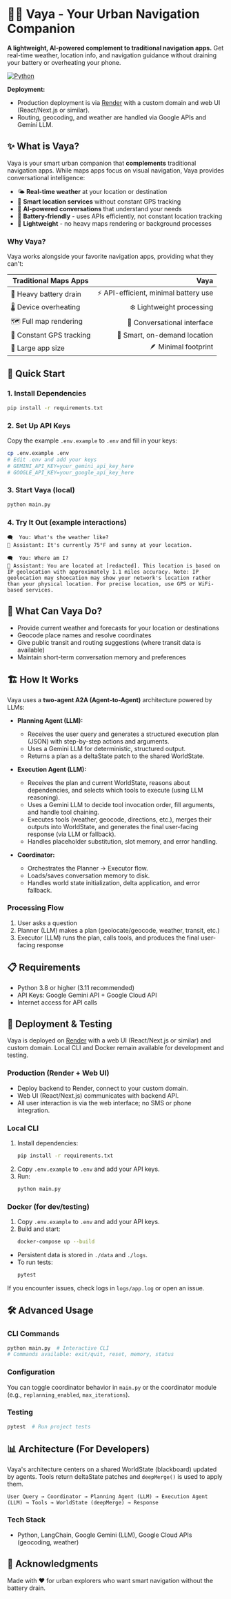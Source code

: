 
# 🚶‍♀️ Vaya - Your Urban Navigation Companion

**A lightweight, AI-powered complement to traditional navigation apps.** Get real-time weather, location info, and navigation guidance without draining your battery or overheating your phone.

[![Python](https://img.shields.io/badge/Python-3.8+-blue.svg)](https://www.python.org/)

**Deployment:**
- Production deployment is via [Render](https://render.com/) with a custom domain and web UI (React/Next.js or similar).
- Routing, geocoding, and weather are handled via Google APIs and Gemini LLM.


## ✨ What is Vaya?

Vaya is your smart urban companion that **complements** traditional navigation apps. While maps apps focus on visual navigation, Vaya provides conversational intelligence:

- 🌤️ **Real-time weather** at your location or destination
- 📍 **Smart location services** without constant GPS tracking
- 🧠 **AI-powered conversations** that understand your needs
- 🔋 **Battery-friendly** - uses APIs efficiently, not constant location tracking
- 📱 **Lightweight** - no heavy maps rendering or background processes

### Why Vaya?

Vaya works alongside your favorite navigation apps, providing what they can't:

| Traditional Maps Apps | Vaya |
|----------------------|------:|
| 🔋 Heavy battery drain | ⚡ API-efficient, minimal battery use |
| 🌡️ Device overheating | ❄️ Lightweight processing |
| 🗺️ Full map rendering | 💬 Conversational interface |
| 📍 Constant GPS tracking | 🎯 Smart, on-demand location |
| 💾 Large app size | 🪶 Minimal footprint |

## 🚀 Quick Start

### 1. Install Dependencies

```bash
pip install -r requirements.txt
```

### 2. Set Up API Keys

Copy the example `.env.example` to `.env` and fill in your keys:

```bash
cp .env.example .env
# Edit .env and add your keys
# GEMINI_API_KEY=your_gemini_api_key_here
# GOOGLE_API_KEY=your_google_api_key_here
```

### 3. Start Vaya (local)

```bash
python main.py
```

### 4. Try It Out (example interactions)

```
🗨️  You: What's the weather like?
🤖 Assistant: It's currently 75°F and sunny at your location.

🗨️  You: Where am I?
🤖 Assistant: You are located at [redacted]. This location is based on IP geolocation with approximately 1.1 miles accuracy. Note: IP geolocation may shoocation may show your network's location rather than your physical location. For precise location, use GPS or WiFi-based services.
```

## 💬 What Can Vaya Do?

- Provide current weather and forecasts for your location or destinations
- Geocode place names and resolve coordinates
- Give public transit and routing suggestions (where transit data is available)
- Maintain short-term conversation memory and preferences

## 🏗️ How It Works


Vaya uses a **two-agent A2A (Agent-to-Agent)** architecture powered by LLMs:

- **Planning Agent (LLM):**
	- Receives the user query and generates a structured execution plan (JSON) with step-by-step actions and arguments.
	- Uses a Gemini LLM for deterministic, structured output.
	- Returns a plan as a deltaState patch to the shared WorldState.

- **Execution Agent (LLM):**
	- Receives the plan and current WorldState, reasons about dependencies, and selects which tools to execute (using LLM reasoning).
	- Uses a Gemini LLM to decide tool invocation order, fill arguments, and handle tool chaining.
	- Executes tools (weather, geocode, directions, etc.), merges their outputs into WorldState, and generates the final user-facing response (via LLM or fallback).
	- Handles placeholder substitution, slot memory, and error handling.

- **Coordinator:**
	- Orchestrates the Planner → Executor flow.
	- Loads/saves conversation memory to disk.
	- Handles world state initialization, delta application, and error fallback.

### Processing Flow
1. User asks a question
2. Planner (LLM) makes a plan (geolocate/geocode, weather, transit, etc.)
3. Executor (LLM) runs the plan, calls tools, and produces the final user-facing response

## 📋 Requirements

- Python 3.8 or higher (3.11 recommended)
- API Keys: Google Gemini API + Google Cloud API
- Internet access for API calls


## 🏁 Deployment & Testing

Vaya is deployed on [Render](https://render.com/) with a web UI (React/Next.js or similar) and custom domain. Local CLI and Docker remain available for development and testing.

### Production (Render + Web UI)
- Deploy backend to Render, connect to your custom domain.
- Web UI (React/Next.js) communicates with backend API.
- All user interaction is via the web interface; no SMS or phone integration.

### Local CLI
1. Install dependencies:
   ```bash
   pip install -r requirements.txt
   ```
2. Copy `.env.example` to `.env` and add your API keys.
3. Run:
   ```bash
   python main.py
   ```

### Docker (for dev/testing)
1. Copy `.env.example` to `.env` and add your API keys.
2. Build and start:
   ```bash
   docker-compose up --build
   ```

- Persistent data is stored in `./data` and `./logs`.
- To run tests:
   ```bash
   pytest
   ```

If you encounter issues, check logs in `logs/app.log` or open an issue.

## 🛠️ Advanced Usage

### CLI Commands

```bash
python main.py  # Interactive CLI
# Commands available: exit/quit, reset, memory, status
```

### Configuration

You can toggle coordinator behavior in `main.py` or the coordinator module (e.g., `replanning_enabled`, `max_iterations`).

### Testing

```bash
pytest  # Run project tests
```

<!-- Troubleshooting removed to keep README concise. See the project's README or docs for troubleshooting tips. -->


## 📊 Architecture (For Developers)

Vaya's architecture centers on a shared WorldState (blackboard) updated by agents. Tools return deltaState patches and `deepMerge()` is used to apply them.

```
User Query → Coordinator → Planning Agent (LLM) → Execution Agent (LLM) → Tools → WorldState (deepMerge) → Response
```


### Tech Stack
- Python, LangChain, Google Gemini (LLM), Google Cloud APIs (geocoding, weather)

## 🙏 Acknowledgments


Made with ❤️ for urban explorers who want smart navigation without the battery drain.
